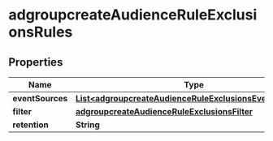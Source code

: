 # adgroupcreateAudienceRuleExclusionsRules

## Properties
Name | Type | Description | Notes
------------ | ------------- | ------------- | -------------
**eventSources** | [**List&lt;adgroupcreateAudienceRuleExclusionsEventSources&gt;**](adgroupcreateAudienceRuleExclusionsEventSources.md) |  |  [optional]
**filter** | [**adgroupcreateAudienceRuleExclusionsFilter**](adgroupcreateAudienceRuleExclusionsFilter.md) |  |  [optional]
**retention** | **String** |  |  [optional]
